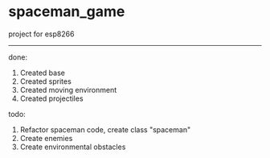 # spaceman_game

project for esp8266

---

done:
1. Created base
2. Created sprites
3. Created moving environment
4. Created projectiles

todo:
1. Refactor spaceman code, create class "spaceman"
2. Create enemies
3. Create environmental obstacles
